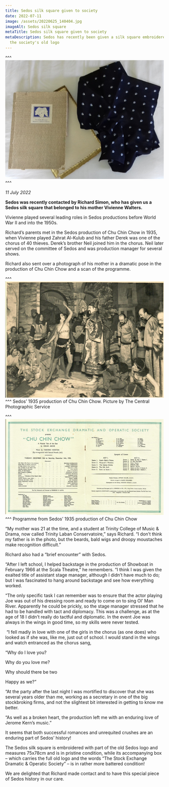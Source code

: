 ```yaml
---
title: Sedos silk square given to society
date: 2022-07-11
image: /assets/20220625_140404.jpg
imageAlt: Sedos silk square
metaTitle: Sedos silk square given to society
metaDescription: Sedos has recently been given a silk square embroidered with
  the society's old logo
---
```

^^^ ![Sedos silk square](/assets/20220625_140404.jpg)
^^^ 

*11 July 2022*

**Sedos was recently contacted by Richard Simon, who has given us a Sedos silk square that belonged to his mother Vivienne Walters.** 

Vivienne played several leading roles in Sedos productions before World War II and into the 1950s.

Richard’s parents met in the Sedos production of Chu Chin Chow in 1935, when Vivienne played Zahrat Al-Kulub and his father Derek was one of the chorus of 40 thieves. Derek’s brother Neil joined him in the chorus. Neil later served on the committee of Sedos and was production manager for several shows. 

Richard also sent over a photograph of his mother in a dramatic pose in the production of Chu Chin Chow and a scan of the programme.

^^^ ![Sedos’ 1935 production of Chu Chin Chow](/assets/chuchinchow-dec-1935.jpg)
^^^ Sedos’ 1935 production of Chu Chin Chow. Picture by The Central Photographic Service

^^^ ![Sedos’ 1935 production of Chu Chin Chow](/assets/chuchinchow-prog.jpg)
^^^ Programme from Sedos’ 1935 production of Chu Chin Chow

“My mother was 21 at the time, and a student at Trinity College of Music & Drama, now called Trinity Laban Conservatoire,” says Richard. “I don’t think my father is in the photo, but the beards, bald wigs and droopy moustaches make recognition difficult.”

Richard also had a “brief encounter” with Sedos.

“After I left school, I helped backstage in the production of Showboat in February 1966 at the Scala Theatre,” he remembers. “I think I was given the exalted title of assistant stage manager, although I didn’t have much to do; but I was fascinated to hang around backstage and see how everything worked. 

“The only specific task I can remember was to ensure that the actor playing Joe was out of his dressing room and ready to come on to sing Ol’ Man River. Apparently he could be prickly, so the stage manager stressed that he had to be handled with tact and diplomacy. This was a challenge, as at the age of 18 I didn’t really do tactful and diplomatic. In the event Joe was always in the wings in good time, so my skills were never tested.

 “I fell madly in love with one of the girls in the chorus (as one does) who looked as if she was, like me, just out of school. I would stand in the wings and watch entranced as the chorus sang,

“Why do I love you?

Why do you love me?

Why should there be two

Happy as we?”

“At the party after the last night I was mortified to discover that she was several years older than me, working as a secretary in one of the big stockbroking firms, and not the slightest bit interested in getting to know me better.

“As well as a broken heart, the production left me with an enduring love of Jerome Kern’s music.”

It seems that both successful romances and unrequited crushes are an enduring part of Sedos’ history! 

The Sedos silk square is embroidered with part of the old Sedos logo and measures 75x78cm and is in pristine condition, while its accompanying box – which carries the full old logo and the words “The Stock Exchange Dramatic & Operatic Society” – is in rather more battered condition! 

We are delighted that Richard made contact and to have this special piece of Sedos history in our care.